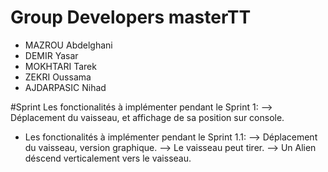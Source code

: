 # Group Developers masterTT

- MAZROU Abdelghani
- DEMIR Yasar
- MOKHTARI Tarek
- ZEKRI Oussama
- AJDARPASIC Nihad

#Sprint
Les fonctionalités à implémenter pendant le Sprint 1:
    --> Déplacement du vaisseau, et affichage de sa position sur console.

- Les fonctionalités à implémenter pendant le Sprint 1.1:
    --> Déplacement du vaisseau, version graphique.
    --> Le vaisseau peut tirer.
    --> Un Alien déscend verticalement vers le vaisseau.
